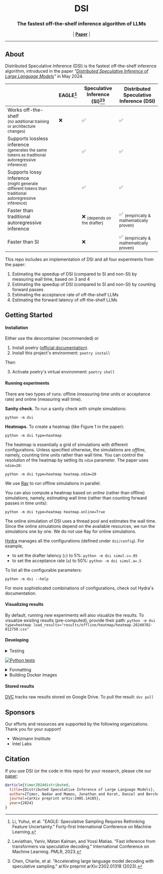 <h1 align="center">
  DSI
</h1>

<h3 align="center">
The fastest off-the-shelf inference algorithm of LLMs
</h3>

<p align="center">
| <a href="https://arxiv.org/abs/2405.14105"><b>Paper</b></a> |
</p>

---

## About

Distributed Speculative Inference (DSI) is the fastest off-the-shelf inference algorithm, introduced in the paper _"[Distributed Speculative Inference of Large Language Models](https://arxiv.org/abs/2405.14105)"_ in May 2024.

|                                                                    | EAGLE[^1] | Speculative Inference (SI)[^2][^3]        | Distributed Speculative Inference (DSI)           |
|--------------------------------------------------------------------|---------------|---------------------------------------------------|--------------------------------------------------|
| Works off-the-shelf<br><sub>(no additional training or architecture changes)</sub> | ❌           | ✅                                                 | ✅                                                |
| Supports lossless inference<br><sub>(generates the same tokens as traditional autoregressive inference)</sub> |               | ✅                                                 | ✅                                                |
| Supports lossy inference<br><sub>(might generate different tokens than traditional autoregressive inference)</sub> |               | ✅                                                 | ✅                                                |
| Faster than traditional autoregressive inference |               | ❌ <sub>(depends on the drafter)</sub>                                                | ✅ <sub>(empirically & mathematically proven)</sub>        |
| Faster than SI                                                     |               | ❌                                                 | ✅ <sub>(empirically & mathematically proven)</sub>                                                |

[^1]: Li, Yuhui, et al. "EAGLE: Speculative Sampling Requires Rethinking Feature Uncertainty." Forty-first International Conference on Machine Learning.
[^2]: Leviathan, Yaniv, Matan Kalman, and Yossi Matias. "Fast inference from transformers via speculative decoding." International Conference on Machine Learning. PMLR, 2023.
[^3]: Chen, Charlie, et al. "Accelerating large language model decoding with speculative sampling." arXiv preprint arXiv:2302.01318 (2023).

This repo includes an implementation of DSI and all four experiments from the paper:
1. Estimating the speedup of DSI (compared to SI and non-SI) by measuring wall time, based on 3 and 4
2. Estimating the speedup of DSI (compared to SI and non-SI) by counting forward passes
3. Estimating the acceptance rate of off-the-shelf LLMs
4. Estimating the forward latency of off-the-shelf LLMs

## Getting Started

#### Installation

Either use the devcontainer (recommended) or

1. Install poetry ([official documentation](https://python-poetry.org/docs/#installation)).
2. Install this project's environment: `poetry install`

Then

3. Activate poetry's virtual environment: `poetry shell`

#### Running experiments

There are two types of runs: offline (measuring time units or acceptance rate) and online (measuring wall time).

**Sanity check.** To run a sanity check with simple simulations:
```
python -m dsi
```

**Heatmaps.** To create a heatmap (like Figure 1 in the paper):
```
python -m dsi type=heatmap
```
The heatmap is essentially a grid of simulations with different configurations. Unless specified otherwise, the simulations are _offline_, namely, counting time units rather than wall time. You can control the resolution of the heatmap by setting its `ndim` parameter. The paper uses `ndim=20`:
```
python -m dsi type=heatmap heatmap.ndim=20
```
We use [Ray](https://docs.ray.io/en/latest/ray-core/walkthrough.html) to run offline simulations in parallel.

You can also compute a heatmap based on _online_ (rather than offline) simulations, namely, estimating wall time (rather than counting forward passes in time units):
```
python -m dsi type=heatmap heatmap.online=True
```
The online simulation of DSI uses a thread pool and estimates the wall time. Since the online simulations depend on the available resources, we run the simulations one by one. We do not use Ray for online simulations.

[Hydra](https://hydra.cc/docs/intro/) manages all the configurations (defined under `dsi/config`). For example,
- to set the drafter latency (`c`) to 5%: `python -m dsi simul.c=.05`
- to set the acceptance rate (`a`) to 50%:
`python -m dsi simul.a=.5`

To list all the configurable parameters:
```
python -m dsi --help
```

For more sophisticated combinations of configurations, check out Hydra's documentation.

#### Visualizing results

By default, running new experiments will also visualize the results. To visualize existing results (pre-computed), provide their path: `python -m dsi type=heatmap load_results="results/offline/heatmap/heatmap-20240702-012750.csv"`

#### Developing

<details>
<summary>Testing

[![Python tests](https://github.com/keyboardAnt/distributed-speculative-inference/actions/workflows/python-tests.yaml/badge.svg)](https://github.com/keyboardAnt/distributed-speculative-inference/actions/workflows/python-tests.yaml)

</summary>

Run tests: `python ./scripts/test.py all` (from the project root)

It runs tests that measure wall time serially and then the rest of the tests in parallel. You can run only the online tests (for example, with `python ./scripts/test.py online -- -vvv`) or only the offline (`poetry run python ./scripts/test.py offline -- -vvv`).

</details>

<details>
<summary>Formatting</summary>

Run `pre-commit run --all-files` to check formating and re-format when possible.

</details>

<details>
<summary>Building Docker Images</summary>

Our supported Dockerfile is located at `.devcontainer/Dockerfile`. Its default base image supports MacBook M1 (ARM). To build an image for x84 GPU nodes (like RunPod's), set the `BASE_IMAGE` to:
`runpod/pytorch:2.4.0-py3.11-cuda12.4.1-devel-ubuntu22.04`.
For example, to build a new image, run:
`docker build --build-arg BASE_IMAGE=runpod/pytorch:2.4.0-py3.11-cuda12.4.1-devel-ubuntu22.04 -t kayboardAnt/dsi:gpu-x86 .`.
If you are building the image on a non-x86 machine (like MacBook), you might need to create a custom builder (`docker buildx create --name mybuilder --use`) before building:
```sh
docker buildx build --platform linux/amd64 \
  --build-arg BASE_IMAGE=runpod/pytorch:2.4.0-py3.11-cuda12.4.1-devel-ubuntu22.04 \
  -t keyboardant/dsi:gpu-x86 . --push
```

</details>

#### Stored results

[DVC](https://dvc.org/doc) tracks raw results stored on Google Drive. To pull the result: `dvc pull`

## Sponsors

Our efforts and resources are supported by the following organizations. Thank you for your support!

- Weizmann Institute
- Intel Labs


## Citation

If you use DSI (or the code in this repo) for your research, please cite our [paper](https://arxiv.org/abs/2405.14105):
```bibtex
@article{timor2024distributed,
  title={Distributed Speculative Inference of Large Language Models},
  author={Timor, Nadav and Mamou, Jonathan and Korat, Daniel and Berchansky, Moshe and Pereg, Oren and Wasserblat, Moshe and Galanti, Tomer and Gordon, Michal and Harel, David},
  journal={arXiv preprint arXiv:2405.14105},
  year={2024}
}
```
